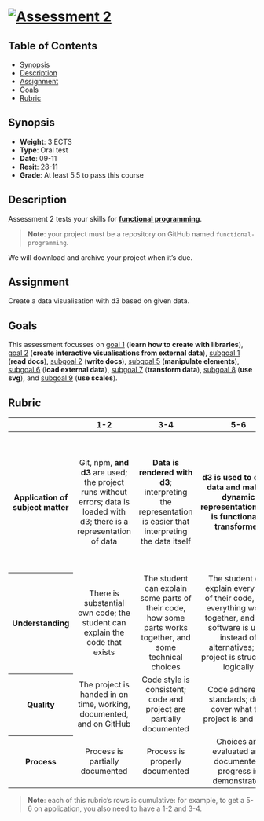 # [![Assessment 2][banner]][fp]

## Table of Contents

*   [Synopsis](#synopsis)
*   [Description](#description)
*   [Assignment](#assignment)
*   [Goals](#goals)
*   [Rubric](#rubric)

## Synopsis

*   **Weight**: 3 ECTS
*   **Type**: Oral test
*   **Date**: 09-11
*   **Resit**: 28-11
*   **Grade**: At least 5.5 to pass this course

## Description

Assessment 2 tests your skills for [**functional programming**][fp].

> **Note**: your project must be a repository on GitHub named `functional-programming`.

We will download and archive your project when it’s due.

## Assignment

Create a data visualisation with d3 based on given data.

## Goals

This assessment focusses on [goal 1][g1] (**learn how to create with
libraries**), [goal 2][g2] (**create interactive visualisations from external
data**), [subgoal 1][s1] (**read docs**), [subgoal 2][s2] (**write docs**),
[subgoal 5][s5] (**manipulate elements**), [subgoal 6][s6] (**load external
data**), [subgoal 7][s7] (**transform data**), [subgoal 8][s8] (**use svg**),
and [subgoal 9][s9] (**use scales**).

## Rubric

<!--lint disable no-html maximum-line-length-->

<table>
  <thead>
    <tr>
      <th></th>
      <th><strong>1-2</strong></th>
      <th><strong>3-4</strong></th>
      <th><strong>5-6</strong></th>
      <th><strong>7-8</strong></th>
      <th><strong>9-10</strong></th>
    </tr>
  </thead>
  <tbody>
    <tr>
      <th align="center" scope="row"><strong>Application</strong> of subject matter</th>
      <td align="center">Git, npm, <strong>and d3</strong> are used; the project runs without errors; data is loaded with d3; there is a representation of data</td>
      <td align="center"><strong>Data is rendered with d3</strong>; interpreting the representation is easier that interpreting the data itself</td>
      <td align="center"><strong>d3 is used to clean data and make a dynamic representation;data is functionally transformed</strong></td>
      <td align="center">Representation and <strong>use of d3</strong> go beyond an example: there are demonstrable additions <strong>like a well-chosen scale</strong></td>
      <td align="center">😱<br>The way the student applies subject matter  is more advanced than what they were taught in class; let’s switch places</td>
    </tr>
    <tr>
      <th align="center" scope="row">Understanding</th>
      <td align="center">There is substantial own code; the student can explain the code that exists</td>
      <td align="center">The student can explain some parts of their code, how some parts works together, and some technical choices</td>
      <td align="center">The student can explain every part of their code, how everything works together, and why software is used instead of alternatives; the project is structured logically</td>
      <td align="center">The project is complex but can easily be understood; alternatives to software covered in class was used that were great choices</td>
      <td align="center">🤓<br>The student deeply understands JavaScript and a geeky / nerdy conversation can be held about this</td>
    </tr>
    <tr>
      <th align="center" scope="row">Quality</th>
      <td align="center">The project is handed in on time, working, documented, and on GitHub</td>
      <td align="center">Code style is consistent; code and project  are partially documented</td>
      <td align="center">Code adheres to standards; docs cover what the project is and does</td>
      <td align="center">Code quality is good and enforced; docs are useful and professional</td>
      <td align="center">📚<br>Code and docs both read like great books</td>
    </tr>
    <tr>
      <th align="center" scope="row">Process</th>
      <td align="center">Process is partially documented</td>
      <td align="center">Process is properly documented</td>
      <td align="center">Choices are evaluated and documented; progress is demonstrated</td>
      <td align="center">Significant progress or iterations are demonstrated</td>
      <td align="center">💪<br>What you did this course is amazing</td>
    </tr>
  </tbody>
</table>

> **Note**: each of this rubric’s rows is cumulative: for example, to get a 5-6
> on application, you also need to have a 1-2 and 3-4.

<!--lint enable no-html maximum-line-length-->

[banner]: https://cdn.rawgit.com/cmda-tt/logo/d3abd8b1/banner-assessment-2.svg

[fp]: ./readme.md

[g1]: ../readme.md#goal-1

[g2]: ../readme.md#goal-2

[s1]: ../readme.md#subgoal-1

[s2]: ../readme.md#subgoal-2

[s5]: ../readme.md#subgoal-5

[s6]: ../readme.md#subgoal-6

[s7]: ../readme.md#subgoal-7

[s8]: ../readme.md#subgoal-8

[s9]: ../readme.md#subgoal-9
